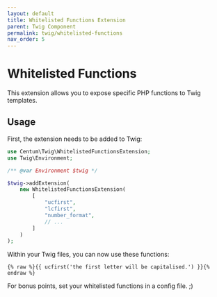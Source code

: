 ```yaml
---
layout: default
title: Whitelisted Functions Extension
parent: Twig Component
permalink: twig/whitelisted-functions
nav_order: 5
---
```




# Whitelisted Functions

This extension allows you to expose specific PHP functions to Twig templates.



## Usage

First, the extension needs to be added to Twig:

```php
use Centum\Twig\WhitelistedFunctionsExtension;
use Twig\Environment;

/** @var Environment $twig */

$twig->addExtension(
    new WhitelistedFunctionsExtension(
        [
            "ucfirst",
            "lcfirst",
            "number_format",
            // ...
        ]
    )
);
```

Within your Twig files, you can now use these functions:

```twig
{% raw %}{{ ucfirst('the first letter will be capitalised.') }}{% endraw %}
```

For bonus points, set your whitelisted functions in a config file. ;)
